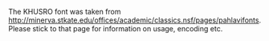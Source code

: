 The KHUSRO font was taken from <http://minerva.stkate.edu/offices/academic/classics.nsf/pages/pahlavifonts>. Please stick to that page for information on usage, encoding etc.
